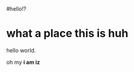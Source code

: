 
#hello!?

  <head>
 <meta charset="utf-8">
<title>my index page</title>
 </head>

 <body>
   <h1>what a place this is huh</h1>
 <p>hello world.</p>
<body> oh my </body>
<b> i am iz </b>






 </html>
